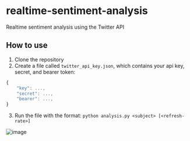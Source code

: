 # realtime-sentiment-analysis #

Realtime sentiment analysis using the Twitter API 

## How to use ##

1. Clone the repository
2. Create a file called ```twitter_api_key.json```, which contains your api key, secret, and bearer token:
```Javascript
{
    "key": ...,
    "secret": ...,
    "bearer": ...,
}
```
3. Run the file with the format: ```python analysis.py <subject> [<refresh-rate>]```

![image](https://user-images.githubusercontent.com/42680395/150697284-ec2a7767-3664-4257-8414-d30245cb1958.png)